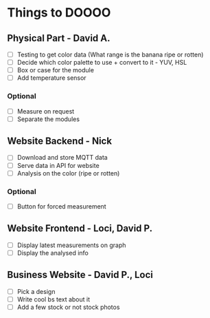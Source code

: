 Things to DOOOO 
===============

## Physical Part - David A.
 -  [ ] Testing to get color data (What range is the banana ripe or rotten)
 -  [ ] Decide which color palette to use + convert to it - YUV, HSL
 -  [ ] Box or case for the module
 -  [ ] Add temperature sensor
 
### Optional 
 -  [ ] Measure on request
 -  [ ] Separate the modules
 
## Website Backend - Nick
 -  [ ] Download and store MQTT data
 -  [ ] Serve data in API for website
 -  [ ] Analysis on the color (ripe or rotten)
 
### Optional
 -  [ ] Button for forced measurement
 
## Website Frontend - Loci, David P.
 -  [ ] Display latest measurements on graph
 -  [ ] Display the analysed info
 
## Business Website - David P., Loci
 -  [ ] Pick a design
 -  [ ] Write cool bs text about it
 -  [ ] Add a few stock or not stock photos

